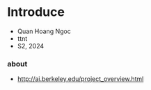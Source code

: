 # Introduce 
- Quan Hoang Ngoc
- ttnt
- S2, 2024
### about 
- http://ai.berkeley.edu/project_overview.html
